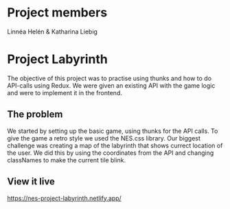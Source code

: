 # Project members
Linnéa Helén & Katharina Liebig

# Project Labyrinth

The objective of this project was to practise using thunks and how to do API-calls using Redux. We were given an existing API with the game logic and were to implement it in the frontend. 

## The problem

We started by setting up the basic game, using thunks for the API calls. To give the game a retro style we used the NES.css library. Our biggest challenge was creating a map of the labyrinth that shows currect location of the user. We did this by using the coordinates from the API and changing classNames to make the current tile blink. 

## View it live

https://nes-project-labyrinth.netlify.app/
